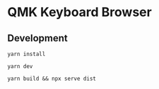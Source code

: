 # QMK Keyboard Browser

## Development

```
yarn install
```

```
yarn dev
```

```
yarn build && npx serve dist
```
